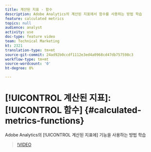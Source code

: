 ```yaml
---
title: 계산된 지표 - 함수
description: Adobe Analytics의 계산된 지표에서 함수를 사용하는 방법 학습
feature: calculated metrics
topics: null
audience: analyst
activity: use
doc-type: feature video
team: Technical Marketing
kt: 2321
translation-type: tm+mt
source-git-commit: 24ad92b0ccdf1112e3ed4a0968cd47db757598c3
workflow-type: tm+mt
source-wordcount: '0'
ht-degree: 0%

---
```



# [!UICONTROL 계산된 지표]: [!UICONTROL 함수] {#calculated-metrics-functions}

Adobe Analytics의 [!UICONTROL 계산된 지표에] 기능을 사용하는 방법  학습

>[!VIDEO](https://video.tv.adobe.com/v/25408/?quality=12)
